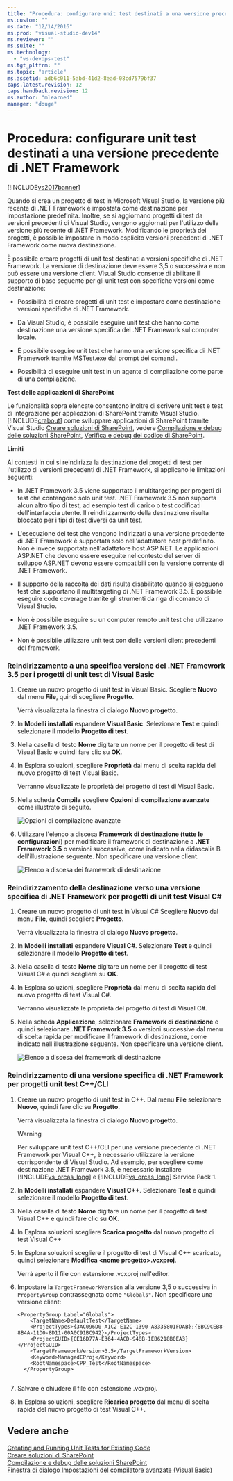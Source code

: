 ```yaml
---
title: "Procedura: configurare unit test destinati a una versione precedente di .NET Framework | Microsoft Docs"
ms.custom: ""
ms.date: "12/14/2016"
ms.prod: "visual-studio-dev14"
ms.reviewer: ""
ms.suite: ""
ms.technology: 
  - "vs-devops-test"
ms.tgt_pltfrm: ""
ms.topic: "article"
ms.assetid: adb6c011-5abd-41d2-8ead-08cd7579bf37
caps.latest.revision: 12
caps.handback.revision: 12
ms.author: "mlearned"
manager: "douge"
---
```

# Procedura: configurare unit test destinati a una versione precedente di .NET Framework
[!INCLUDE[vs2017banner](../code-quality/includes/vs2017banner.md)]

Quando si crea un progetto di test in Microsoft Visual Studio, la versione più recente di .NET Framework è impostata come destinazione per impostazione predefinita.  Inoltre, se si aggiornano progetti di test da versioni precedenti di Visual Studio, vengono aggiornati per l'utilizzo della versione più recente di .NET Framework.  Modificando le proprietà dei progetti, è possibile impostare in modo esplicito versioni precedenti di .NET Framework come nuova destinazione.  
  
 È possibile creare progetti di unit test destinati a versioni specifiche di .NET Framework.  La versione di destinazione deve essere 3,5 o successiva e non può essere una versione client.  Visual Studio consente di abilitare il supporto di base seguente per gli unit test con specifiche versioni come destinazione:  
  
-   Possibilità di creare progetti di unit test e impostare come destinazione versioni specifiche di .NET Framework.  
  
-   Da Visual Studio, è possibile eseguire unit test che hanno come destinazione una versione specifica del .NET Framework sul computer locale.  
  
-   È possibile eseguire unit test che hanno una versione specifica di .NET Framework tramite MSTest.exe dal prompt dei comandi.  
  
-   Possibilità di eseguire unit test in un agente di compilazione come parte di una compilazione.  
  
 **Test delle applicazioni di SharePoint**  
  
 Le funzionalità sopra elencate consentono inoltre di scrivere unit test e test di integrazione per applicazioni di SharePoint tramite Visual Studio.  [!INCLUDE[crabout](../test/includes/crabout_md.md)] come sviluppare applicazioni di SharePoint tramite Visual Studio [Creare soluzioni di SharePoint](/office-dev/office-dev/create-sharepoint-solutions), vedere [Compilazione e debug delle soluzioni SharePoint](/office-dev/office-dev/building-and-debugging-sharepoint-solutions), [Verifica e debug del codice di SharePoint](/office-dev/office-dev/verifying-and-debugging-sharepoint-code).  
  
 **Limiti**  
  
 Ai contesti in cui si reindirizza la destinazione dei progetti di test per l'utilizzo di versioni precedenti di .NET Framework, si applicano le limitazioni seguenti:  
  
-   In .NET Framework 3.5 viene supportato il multitargeting per progetti di test che contengono solo unit test.  .NET Framework 3.5 non supporta alcun altro tipo di test, ad esempio test di carico o test codificati dell'interfaccia utente.  Il reindirizzamento della destinazione risulta bloccato per i tipi di test diversi da unit test.  
  
-   L'esecuzione dei test che vengono indirizzati a una versione precedente di .NET Framework è supportata solo nell'adattatore host predefinito.  Non è invece supportata nell'adattatore host ASP.NET.  Le applicazioni ASP.NET che devono essere eseguite nel contesto del server di sviluppo ASP.NET devono essere compatibili con la versione corrente di .NET Framework.  
  
-   Il supporto della raccolta dei dati risulta disabilitato quando si eseguono test che supportano il multitargeting di .NET Framework 3.5.  È possibile eseguire code coverage tramite gli strumenti da riga di comando di Visual Studio.  
  
-   Non è possibile eseguire su un computer remoto unit test che utilizzano .NET Framework 3.5.  
  
-   Non è possibile utilizzare unit test con delle versioni client precedenti del framework.  
  
### Reindirizzamento a una specifica versione del .NET Framework 3.5 per i progetti di unit test di Visual Basic  
  
1.  Creare un nuovo progetto di unit test in Visual Basic.  Scegliere **Nuovo** dal menu **File**, quindi scegliere **Progetto**.  
  
     Verrà visualizzata la finestra di dialogo **Nuovo progetto**.  
  
2.  In **Modelli installati** espandere **Visual Basic**.  Selezionare **Test** e quindi selezionare il modello **Progetto di test**.  
  
3.  Nella casella di testo **Nome** digitare un nome per il progetto di test di Visual Basic e quindi fare clic su **OK**.  
  
4.  In Esplora soluzioni, scegliere **Proprietà** dal menu di scelta rapida del nuovo progetto di test Visual Basic.  
  
     Verranno visualizzate le proprietà del progetto di test di Visual Basic.  
  
5.  Nella scheda **Compila** scegliere **Opzioni di compilazione avanzate** come illustrato di seguito.  
  
     ![Opzioni di compilazione avanzate](../test/media/howtoconfigureunittest35frameworka.png "HowToConfigureUnitTest35FrameworkA")  
  
6.  Utilizzare l'elenco a discesa **Framework di destinazione \(tutte le configurazioni\)** per modificare il framework di destinazione a **.NET Framework 3.5** o versioni successive, come indicato nella didascalia B dell'illustrazione seguente.  Non specificare una versione client.  
  
     ![Elenco a discesa dei framework di destinazione](../test/media/howtoconfigureunitest35frameworkstepb.png "HowToConfigureUniTest35FrameworkStepB")  
  
### Reindirizzamento della destinazione verso una versione specifica di .NET Framework per progetti di unit test Visual C\#  
  
1.  Creare un nuovo progetto di unit test in Visual C\#  Scegliere **Nuovo** dal menu **File**, quindi scegliere **Progetto**.  
  
     Verrà visualizzata la finestra di dialogo **Nuovo progetto**.  
  
2.  In **Modelli installati** espandere **Visual C\#**.  Selezionare **Test** e quindi selezionare il modello **Progetto di test**.  
  
3.  Nella casella di testo **Nome** digitare un nome per il progetto di test Visual C\# e quindi scegliere su **OK**.  
  
4.  In Esplora soluzioni, scegliere **Proprietà** dal menu di scelta rapida del nuovo progetto di test Visual C\#.  
  
     Verranno visualizzate le proprietà del progetto di test di Visual C\#.  
  
5.  Nella scheda **Applicazione**, selezionare **Framework di destinazione** e quindi selezionare **.NET Framework 3.5** o versioni successive dal menu di scelta rapida per modificare il framework di destinazione, come indicato nell'illustrazione seguente.  Non specificare una versione client.  
  
     ![Elenco a discesa dei framework di destinazione](../test/media/howtoconfigureunittest35frameworkcsharp.png "HowToConfigureUnitTest35FrameworkCSharp")  
  
### Reindirizzamento di una versione specifica di .NET Framework per progetti unit test C\+\+\/CLI  
  
1.  Creare un nuovo progetto di unit test in C\+\+.  Dal menu **File** selezionare **Nuovo**, quindi fare clic su **Progetto**.  
  
     Verrà visualizzata la finestra di dialogo **Nuovo progetto**.  
  
    > [!WARNING]
    >  Per sviluppare unit test C\+\+\/CLI per una versione precedente di .NET Framework per Visual C\+\+, è necessario utilizzare la versione corrispondente di Visual Studio.  Ad esempio, per scegliere come destinazione .NET Framework 3.5, è necessario installare [!INCLUDE[vs_orcas_long](../debugger/includes/vs_orcas_long_md.md)] e [!INCLUDE[vs_orcas_long](../debugger/includes/vs_orcas_long_md.md)] Service Pack 1.  
  
2.  In **Modelli installati** espandere **Visual C\+\+**.  Selezionare **Test** e quindi selezionare il modello **Progetto di test**.  
  
3.  Nella casella di testo **Nome** digitare un nome per il progetto di test Visual C\+\+ e quindi fare clic su **OK**.  
  
4.  In Esplora soluzioni scegliere **Scarica progetto** dal nuovo progetto di test Visual C\+\+  
  
5.  In Esplora soluzioni scegliere il progetto di test di Visual C\+\+ scaricato, quindi selezionare **Modifica \<nome progetto\>.vcxproj**.  
  
     Verrà aperto il file con estensione .vcxproj nell'editor.  
  
6.  Impostare la `TargetFrameworkVersion` alla versione 3,5 o successiva in `PropertyGroup` contrassegnata come `"Globals"`.  Non specificare una versione client:  
  
    ```  
    <PropertyGroup Label="Globals">  
        <TargetName>DefaultTest</TargetName>  
        <ProjectTypes>{3AC096D0-A1C2-E12C-1390-A8335801FDAB};{8BC9CEB8-8B4A-11D0-8D11-00A0C91BC942}</ProjectTypes>  
        <ProjectGUID>{CE16D77A-E364-4ACD-948B-1EB6218B0EA3}</ProjectGUID>  
        <TargetFrameworkVersion>3.5</TargetFrameworkVersion>  
        <Keyword>ManagedCProj</Keyword>  
        <RootNamespace>CPP_Test</RootNamespace>  
      </PropertyGroup>  
  
    ```  
  
7.  Salvare e chiudere il file con estensione .vcxproj.  
  
8.  In Esplora soluzioni, scegliere **Ricarica progetto** dal menu di scelta rapida del nuovo progetto di test Visual C\+\+.  
  
## Vedere anche  
 [Creating and Running Unit Tests for Existing Code](http://msdn.microsoft.com/it-it/e8370b93-085b-41c9-8dec-655bd886f173)   
 [Creare soluzioni di SharePoint](/office-dev/office-dev/create-sharepoint-solutions)   
 [Compilazione e debug delle soluzioni SharePoint](/office-dev/office-dev/building-and-debugging-sharepoint-solutions)   
 [Finestra di dialogo Impostazioni del compilatore avanzate \(Visual Basic\)](../ide/reference/advanced-compiler-settings-dialog-box-visual-basic.md)